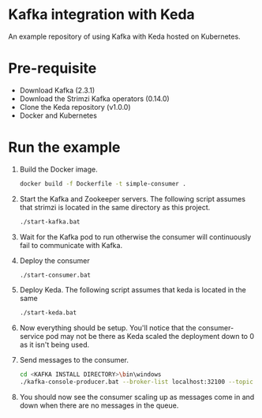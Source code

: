 # Kafka integration with Keda
An example repository of using Kafka with Keda hosted on Kubernetes.

# Pre-requisite
* Download Kafka (2.3.1)
* Download the Strimzi Kafka operators (0.14.0)
* Clone the Keda repository (v1.0.0)
* Docker and Kubernetes

# Run the example
1. Build the Docker image.
    ```bash
    docker build -f Dockerfile -t simple-consumer .
    ```
1. Start the Kafka and Zookeeper servers. The following script assumes that strimzi is located in the same directory as this project.
    ```bash
    ./start-kafka.bat
    ```

1. Wait for the Kafka pod to run otherwise the consumer will continuously fail to communicate with Kafka.

1. Deploy the consumer
    ```bash
    ./start-consumer.bat
    ```

1. Deploy Keda. The following script assumes that keda is located in the same 
    ```bash
    ./start-keda.bat
    ```

1. Now everything should be setup. You'll notice that the consumer-service pod may not be there as Keda scaled the deployment down to 0 as it isn't being used.

1. Send messages to the consumer.

    ```bash
    cd <KAFKA INSTALL DIRECTORY>\bin\windows
    ./kafka-console-producer.bat --broker-list localhost:32100 --topic messages
    ```
1. You should now see the consumer scaling up as messages come in and down when there are no messages in the queue.
